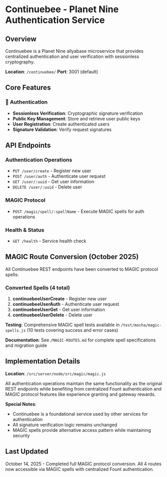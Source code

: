 # Continuebee - Planet Nine Authentication Service

## Overview

Continuebee is a Planet Nine allyabase microservice that provides centralized authentication and user verification with sessionless cryptography.

**Location**: `/continuebee/`
**Port**: 3001 (default)

## Core Features

### 🔐 **Authentication**
- **Sessionless Verification**: Cryptographic signature verification
- **Public Key Management**: Store and retrieve user public keys
- **User Registration**: Create authenticated users
- **Signature Validation**: Verify request signatures

## API Endpoints

### Authentication Operations
- `PUT /user/create` - Register new user
- `POST /user/auth` - Authenticate user request
- `GET /user/:uuid` - Get user information
- `DELETE /user/:uuid` - Delete user

### MAGIC Protocol
- `POST /magic/spell/:spellName` - Execute MAGIC spells for auth operations

### Health & Status
- `GET /health` - Service health check

## MAGIC Route Conversion (October 2025)

All Continuebee REST endpoints have been converted to MAGIC protocol spells:

### Converted Spells (4 total)
1. **continuebeeUserCreate** - Register new user
2. **continuebeeUserAuth** - Authenticate user request
3. **continuebeeUserGet** - Get user information
4. **continuebeeUserDelete** - Delete user

**Testing**: Comprehensive MAGIC spell tests available in `/test/mocha/magic-spells.js` (10 tests covering success and error cases)

**Documentation**: See `/MAGIC-ROUTES.md` for complete spell specifications and migration guide

## Implementation Details

**Location**: `/src/server/node/src/magic/magic.js`

All authentication operations maintain the same functionality as the original REST endpoints while benefiting from centralized Fount authentication and MAGIC protocol features like experience granting and gateway rewards.

**Special Notes**:
- Continuebee is a foundational service used by other services for authentication
- All signature verification logic remains unchanged
- MAGIC spells provide alternative access pattern while maintaining security

## Last Updated
October 14, 2025 - Completed full MAGIC protocol conversion. All 4 routes now accessible via MAGIC spells with centralized Fount authentication.
